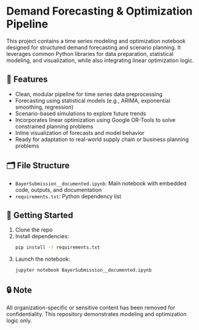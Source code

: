 
# Demand Forecasting & Optimization Pipeline

This project contains a time series modeling and optimization notebook designed for structured demand forecasting and scenario planning. It leverages common Python libraries for data preparation, statistical modeling, and visualization, while also integrating linear optimization logic.

## 📌 Features
- Clean, modular pipeline for time series data preprocessing
- Forecasting using statistical models (e.g., ARIMA, exponential smoothing, regression)
- Scenario-based simulations to explore future trends
- Incorporates linear optimization using Google OR-Tools to solve constrained planning problems
- Inline visualization of forecasts and model behavior
- Ready for adaptation to real-world supply chain or business planning problems

## 🗂 File Structure
- `BayerSubmission__documented.ipynb`: Main notebook with embedded code, outputs, and documentation
- `requirements.txt`: Python dependency list

## 🚀 Getting Started

1. Clone the repo
2. Install dependencies:
   ```bash
   pip install -r requirements.txt
   ```
3. Launch the notebook:
   ```bash
   jupyter notebook BayerSubmission__documented.ipynb
   ```

## 🔒 Note
All organization-specific or sensitive content has been removed for confidentiality. This repository demonstrates modeling and optimization logic only.
